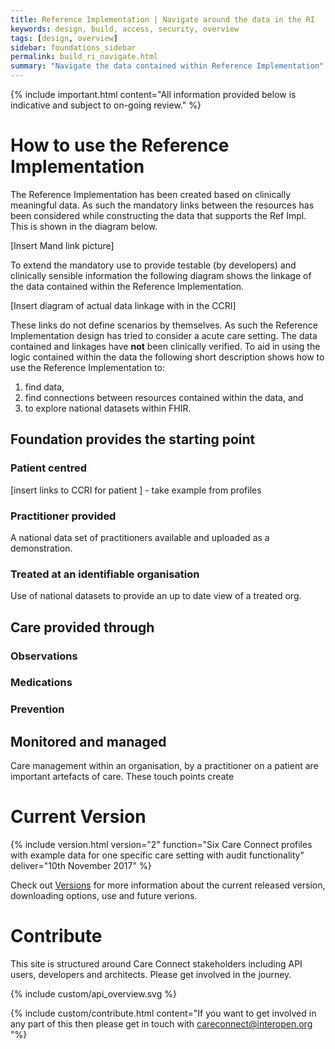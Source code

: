```yaml
---
title: Reference Implementation | Navigate around the data in the RI
keywords: design, build, access, security, overview
tags: [design, overview]
sidebar: foundations_sidebar
permalink: build_ri_navigate.html
summary: "Navigate the data contained within Reference Implementation"
---
```


{% include important.html content="All information provided below is indicative and subject to on-going review." %}


# How to use the Reference Implementation #

The Reference Implementation has been created based on clinically meaningful data. As such the mandatory links between the resources has been considered while constructing the data that supports the Ref Impl. This is shown in the diagram below.

[Insert Mand link picture]

To extend the mandatory use to provide testable (by developers) and clinically sensible information the following diagram shows the linkage of the data contained within the Reference Implementation.

[Insert diagram of actual data linkage with in the CCRI]

These links do not define scenarios by themselves. As such the Reference Implementation design has tried to consider a acute care setting. The data contained and linkages have **not** been clinically verified. To aid in using the logic contained within the data the following short description shows how to use the Reference Implementation to:
1. find data, 
2. find connections between resources contained within the data, and 
3. to explore national datasets within FHIR.


## Foundation provides the starting point
### Patient centred

[insert links to CCRI for patient ] - take example from profiles

### Practitioner provided
A national data set of practitioners available and uploaded as a demonstration.
### Treated at an identifiable organisation 
Use of national datasets to provide an up to date view of a treated org.

## Care provided through
### Observations

### Medications

### Prevention

## Monitored and managed
Care management within an organisation, by a practitioner on a patient are important artefacts of care. These touch points create


# Current Version #

{% include version.html version="2" function="Six Care Connect profiles with example data for one specific care setting with audit functionality" deliver="10th November 2017" %}

Check out [Versions](build_ri_version.html) for more information about the current released version, downloading options, use and future verions.


# Contribute #

This site is structured around Care Connect stakeholders including API users, developers and architects. Please get involved in the journey.

{% include custom/api_overview.svg %}

{% include custom/contribute.html content="If you want to get involved in any part of this then please get in touch with careconnect@interopen.org "%}

